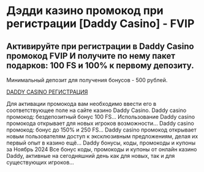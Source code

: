 # Дэдди казино промокод при регистрации [Daddy Casino] - FVIP

## Активируйте при регистрации в Daddy Casino промокод FVIP И получите по нему пакет подарков: 100 FS и 100% к первому депозиту.

Минимальный депозит для получения бонусов - 500 рублей. 

[DADDY CASINO РЕГИСТРАЦИЯ](https://linksc.ru/daddy_fvip)


Для активации промокода вам необходимо ввести его в соответствующее поле на сайте казино Daddy Casino.
Daddy casino промокод: бездепозитный бонус 100 FS... Использование Daddy casino промокода открывает для новых игроков возможности...
Daddy casino промокод: бонус до 150% и 250 FS... Daddy casino промокод открывает новым пользователям доступ к эксклюзивным предложениям, делая их первый опыт в казино ещё...
Daddy бонусы, коды, промокоды и купоны за Ноябрь 2024 Все бонус коды, промокоды и купоны от онлайн казино Daddy, активные на сегодняшний день как для новых, так и для существующих игроков...
